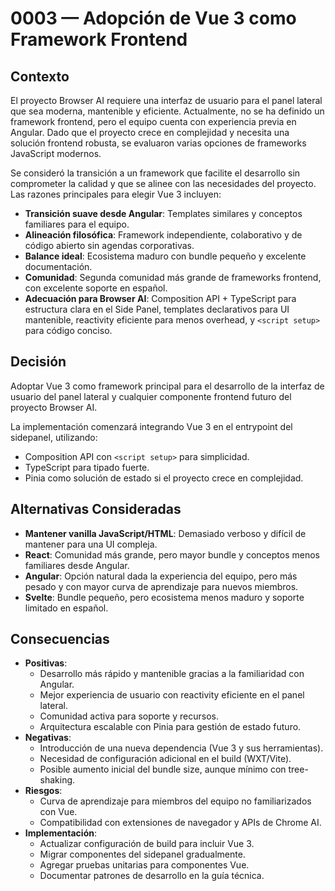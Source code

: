 # 0003 — Adopción de Vue 3 como Framework Frontend

## Contexto
El proyecto Browser AI requiere una interfaz de usuario para el panel lateral que sea moderna, mantenible y eficiente. Actualmente, no se ha definido un framework frontend, pero el equipo cuenta con experiencia previa en Angular. Dado que el proyecto crece en complejidad y necesita una solución frontend robusta, se evaluaron varias opciones de frameworks JavaScript modernos.

Se consideró la transición a un framework que facilite el desarrollo sin comprometer la calidad y que se alinee con las necesidades del proyecto. Las razones principales para elegir Vue 3 incluyen:

- **Transición suave desde Angular**: Templates similares y conceptos familiares para el equipo.
- **Alineación filosófica**: Framework independiente, colaborativo y de código abierto sin agendas corporativas.
- **Balance ideal**: Ecosistema maduro con bundle pequeño y excelente documentación.
- **Comunidad**: Segunda comunidad más grande de frameworks frontend, con excelente soporte en español.
- **Adecuación para Browser AI**: Composition API + TypeScript para estructura clara en el Side Panel, templates declarativos para UI mantenible, reactivity eficiente para menos overhead, y `<script setup>` para código conciso.

## Decisión
Adoptar Vue 3 como framework principal para el desarrollo de la interfaz de usuario del panel lateral y cualquier componente frontend futuro del proyecto Browser AI.

La implementación comenzará integrando Vue 3 en el entrypoint del sidepanel, utilizando:
- Composition API con `<script setup>` para simplicidad.
- TypeScript para tipado fuerte.
- Pinia como solución de estado si el proyecto crece en complejidad.

## Alternativas Consideradas
- **Mantener vanilla JavaScript/HTML**: Demasiado verboso y difícil de mantener para una UI compleja.
- **React**: Comunidad más grande, pero mayor bundle y conceptos menos familiares desde Angular.
- **Angular**: Opción natural dada la experiencia del equipo, pero más pesado y con mayor curva de aprendizaje para nuevos miembros.
- **Svelte**: Bundle pequeño, pero ecosistema menos maduro y soporte limitado en español.

## Consecuencias
- **Positivas**:
  - Desarrollo más rápido y mantenible gracias a la familiaridad con Angular.
  - Mejor experiencia de usuario con reactivity eficiente en el panel lateral.
  - Comunidad activa para soporte y recursos.
  - Arquitectura escalable con Pinia para gestión de estado futuro.
- **Negativas**:
  - Introducción de una nueva dependencia (Vue 3 y sus herramientas).
  - Necesidad de configuración adicional en el build (WXT/Vite).
  - Posible aumento inicial del bundle size, aunque mínimo con tree-shaking.
- **Riesgos**:
  - Curva de aprendizaje para miembros del equipo no familiarizados con Vue.
  - Compatibilidad con extensiones de navegador y APIs de Chrome AI.
- **Implementación**:
  - Actualizar configuración de build para incluir Vue 3.
  - Migrar componentes del sidepanel gradualmente.
  - Agregar pruebas unitarias para componentes Vue.
  - Documentar patrones de desarrollo en la guía técnica.
